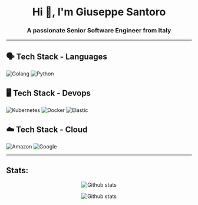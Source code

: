 <h1 align="center">Hi 👋, I'm Giuseppe Santoro</h1>
<h3 align="center">A passionate Senior Software Engineer from Italy</h3>

---

## 🗣️ Tech Stack - Languages

![Golang](https://img.shields.io/badge/-golang-00ADD8?&style=for-the-badge&logo=go&logoColor=white)
![Python](https://img.shields.io/badge/-python-3776AB?&style=for-the-badge&logo=python&logoColor=white)

## 🖥️ Tech Stack - Devops

![Kubernetes](https://img.shields.io/badge/-kubernetes-326CE5?&style=for-the-badge&logo=kubernetes&logoColor=white)
![Docker](https://img.shields.io/badge/-docker-2496ED?&style=for-the-badge&logo=docker&logoColor=white)
![Elastic](https://img.shields.io/badge/-elastic-005571?&style=for-the-badge&logo=elastic&logoColor=white)

## ☁️ Tech Stack - Cloud

![Amazon](https://img.shields.io/badge/-amazon-FF9900?&style=for-the-badge&logo=amazon&logoColor=white)
![Google](https://img.shields.io/badge/-google-4285F4?&style=for-the-badge&logo=google&logoColor=white)

---

## Stats:

<p align="center">
  <img src="https://github-readme-stats.vercel.app/api/top-langs?username=gsantoro&count_private=true&hide=scala,html,Jupyter%20Notebook&show_icons=true&locale=en&theme=transparent" title="github stats" alt="Github stats" />
</p>

<p align="center">
  <img src="https://github-readme-stats.vercel.app/api?username=gsantoro&count_private=true&show_icons=true&locale=en&theme=transparent" title="github stats" alt="Github stats" />
</p>
